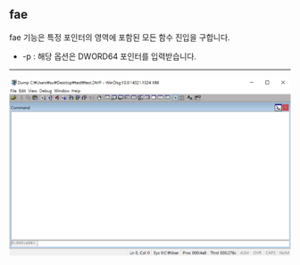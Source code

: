 fae
-------
fae 기능은 특정 포인터의 영역에 포함된 모든 함수 진입을 구합니다.
* -p : 해당 옵션은 DWORD64 포인터를 입력받습니다.
---
![](../img/fae.gif)
